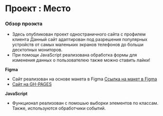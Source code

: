 # Проект : Место

### Обзор проэкта

* Здесь опубликован проект одностраничного сайта с профилем клиента
Данный сайт адаптирован под разрешения популярных устройств от самых маленьких экранов телефонов до больши десктопных мониторов.
* При помощи JavaScript реализована обработка формы для изменения данных о пользователею также можно ставить лайки!

**Figma**

* Сайт реализован на основе макета в Figma [Ссылка на макет в Figma](https://www.figma.com/file/StZjf8HnoeLdiXS7dYrLAh/JavaScript.-Sprint-4)
* [Сайт на GH-PAGES]()

**JavaScript**

* Функционал реализован с помошью выборки элементов по классам. Также, используются обработчики событий.
